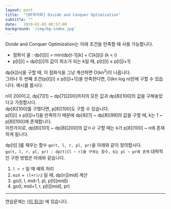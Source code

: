 ```yaml
---
layout: post
title:  "[DP최적화] Divide and Conquer Optimization"
subtitle: ""
date:   2019-01-03 00:57:00
background: '/img/bg-index.jpg'
---
```


Divide and Conquer Optimization는 아래 조건을 만족할 때 사용 가능합니다.
* 점화식 꼴 : dp[t][i] = min(dp[t-1][k] + C[k][i]) (k < i)
* p[t][i] = dp[t][i]의 값이 최소가 되는 k일 때, p[t][i] ≤ p[t][i+1]

dp[k][n]을 구할 때, 이 점화식을 그냥 계산하면 O(kn<sup>2</sup>)이 나옵니다.<br>
그러나 두 번째 조건(p[t][i] ≤ p[t][i+1])을 만족한다면, O(kn log n)만에 구할 수 있습니다. 예시를 봅시다.

n이 200이고, dp[7][1] ~ dp[7][200]까지의 모든 값과 dp[8][100]의 값을 구해놓았다고 가정합시다.<br>
dp[8][100]를 구했다면, p[8][100]도 구할 수 있습니다.<br>
p[t][i] ≤ p[t][i+1]을 만족하기 때문에 dp[8][1] ~ dp[8][99]의 값을 구할 때, k는 1 ~ p[8][100]에 존재합니다.<br>
마찬가지로, dp[8][101] ~ dp[8][200]의 값ㅇㄹ 구할 때는 k가 p[8][100] ~ n에 존재하게 됩니다.

dp[t][  ]를 채우는 함수 `go(t, l, r, pl, pr)`을 아래와 같이 정의합시다.<br>
`go(t, l, r, pl, pr) : dp[t][l ~ r]을 구하는 함수, k는 pl ~ pr에 존재` 대략적인 구현 방법은 아래와 같습니다.<br>
1. `l > r` 일 때 예외 처리
2. `mid = (l+r)/2` 일 때, dp[n][mid] 계산
3. go(t, l, mid-1, pl, p[t][mid])
4. go(t, mid+1, r, p[t][mid], pr)

<hr>

연습문제는 (<a href = "https://justicehui.github.io/2019/01/03/DnCOpt_problem.html">이 링크</a>) 에 있습니다.
